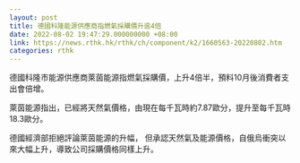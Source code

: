 ```yaml
---
layout: post
title: 德國科隆能源供應商指燃氣採購價升逾4倍
date: 2022-08-02 19:47:29.000000000 +08:00
link: https://news.rthk.hk/rthk/ch/component/k2/1660563-20220802.htm
categories: rthk
---
```


德國科隆市能源供應商萊茵能源指燃氣採購價，上升4倍半，預料10月後消費者支出會倍增。

萊茵能源指出，已經將天然氣價格，由現在每千瓦時約7.87歐分，提升至每千瓦時18.3歐分。

德國經濟部拒絕評論萊茵能源的升幅， 但承認天然氣及能源價格，自俄烏衝突以來大幅上升，導致公司採購價格同樣上升。
